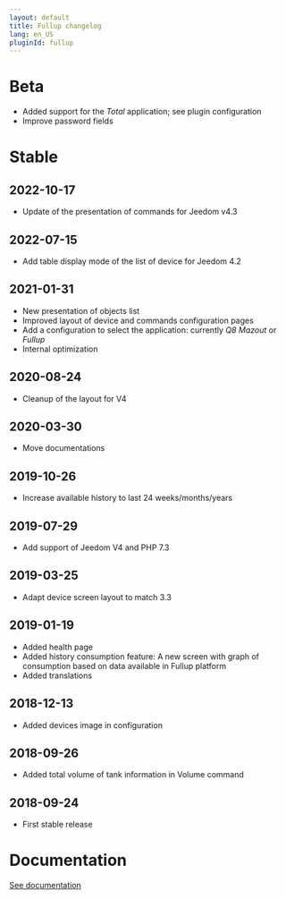 ```yaml
---
layout: default
title: Fullup changelog
lang: en_US
pluginId: fullup
---
```


# Beta

- Added support for the _Total_ application; see plugin configuration
- Improve password fields

# Stable

## 2022-10-17

- Update of the presentation of commands for Jeedom v4.3

## 2022-07-15

- Add table display mode of the list of device for Jeedom 4.2

## 2021-01-31

- New presentation of objects list
- Improved layout of device and commands configuration pages
- Add a configuration to select the application: currently _Q8 Mazout_ or _Fullup_
- Internal optimization

## 2020-08-24

- Cleanup of the layout for V4

## 2020-03-30

- Move documentations

## 2019-10-26

- Increase available history to last 24 weeks/months/years

## 2019-07-29

- Add support of Jeedom V4 and PHP 7.3

## 2019-03-25

- Adapt device screen layout to match 3.3

## 2019-01-19

- Added health page
- Added history consumption feature: A new screen with graph of consumption based on data available in Fullup platform
- Added translations

## 2018-12-13

- Added devices image in configuration

## 2018-09-26

- Added total volume of tank information in Volume command

## 2018-09-24

- First stable release

# Documentation

[See documentation]({{site.baseurl}}/{{page.pluginId}}/{{page.lang}})
